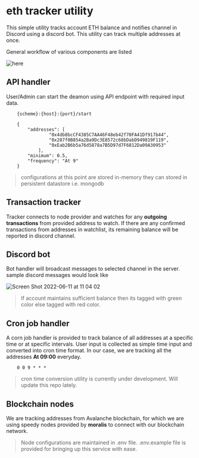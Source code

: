 # eth tracker utility

This simple utility tracks account ETH balance and notifies channel in Discord using a discord bot. This utility can track multiple addresses at once.

General workflow of various components are listed 

![here](https://user-images.githubusercontent.com/3907463/173174004-8ee6b255-8acd-4208-9e29-756c65ab78c4.png)

## API handler
User/Admin can start the deamon using API endpoint with required input data.

```
    {scheme}:{host}:{port}/start
```

```
    {
        "addresses": [
                "0x4db8bcCF4385C7AA46F48eb42f70FA41Df917b44",
                "0x287f0B854a2Ba9Dc3E8572c68bDabD949819F119",
                "0xEab2B6b5a76d5878a7B5D97d7F6812Da09A30953"
            ],
        "minimum": 0.5,
        "frequency": "At 9"
    }
```

> configurations at this point are stored in-memory
> they can stored in persistent datastore i.e. mongodb

## Transaction tracker

Tracker connects to node provider and watches for any **outgoing transactions** from provided address to watch. If there are any confirmed transactions from addresses in watchlist, its remaining balance will be reported in discord channel.

## Discord bot

Bot handler will broadcast messages to selected channel in the server. sample discord messages would look like

![Screen Shot 2022-06-11 at 11 04 02](https://user-images.githubusercontent.com/3907463/173174390-f8c45c08-d307-4dc5-806f-9902d5c75986.png)

> If account maintains sufficient balance then its tagged with green color else tagged with red color.

## Cron job handler

A corn job handler is provided to track balance of all addresses at a specific time or at specific intervals. User input is collected as simple time input and converted into cron time format. In our case, we are tracking all the addresses **At 09:00** everyday.

```
    0 0 9 * * *
```

> cron time conversion utility is currently under development. Will update this repo lately.

## Blockchain nodes

We are tracking addresses from Avalanche blockchain, for which we are using speedy nodes provided by **moralis** to connect with our blockchain network. 

> Node configurations are maintained in .env file. 
> .env.example file is provided for bringing up this service with ease.

